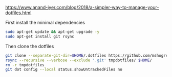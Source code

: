 https://www.anand-iyer.com/blog/2018/a-simpler-way-to-manage-your-dotfiles.html

First install the minimal dependencies
```bash
sudo apt-get update && apt-get upgrade -y
sudo apt-get install git rsync
```

Then clone the dotfiles
```bash
git clone --separate-git-dir=$HOME/.dotfiles https://github.com/mshogren/dotfiles.git tmpdotfiles
rsync --recursive --verbose --exclude '.git' tmpdotfiles/ $HOME/
rm -r tmpdotfiles
git dot config --local status.showUntrackedFiles no
```
